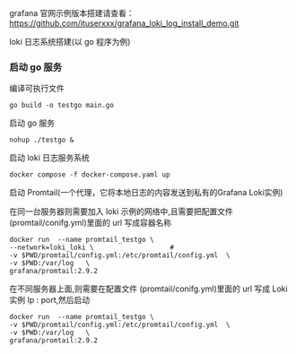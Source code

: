 
grafana 官网示例版本搭建请查看：https://github.com/ituserxxx/grafana_loki_log_install_demo.git

loki  日志系统搭建(以 go 程序为例)

### 启动 go 服务

编译可执行文件
```
go build -o testgo main.go
```

启动 go 服务
```
nohup ./testgo &
```

启动 loki 日志服务系统
```
docker compose -f docker-compose.yaml up
```

启动 Promtail(一个代理，它将本地日志的内容发送到私有的Grafana Loki实例)

在同一台服务器则需要加入 loki 示例的网络中,且需要把配置文件 (promtail/conifg.yml)里面的 url 写成容器名称
```
docker run  --name promtail_testgo \
--network=loki_loki \                   # 
-v $PWD/promtail/config.yml:/etc/promtail/config.yml  \
-v $PWD:/var/log   \
grafana/promtail:2.9.2
```

在不同服务器上面,则需要在配置文件 (promtail/conifg.yml)里面的 url 写成 Loki 实例 Ip : port,然后启动
```
docker run  --name promtail_testgo \
-v $PWD/promtail/config.yml:/etc/promtail/config.yml  \
-v $PWD:/var/log   \
grafana/promtail:2.9.2
```

